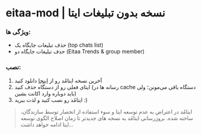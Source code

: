 # eitaa-mod | نسخه بدون تبلیغات ایتا
### ویژگی ها:
- حذف تبلیغات جایگاه یک (top chats list)
- حذف تبلیغات جایگاه دو (Eitaa Trends & group member)

### نصب:

1. آخرین نسخه ایتامُد رو از [اینجا](https://github.com/cigeration/eitaa-mod/releases) دانلود کنید
2. ایتای فعلی رو از دستگاه حذف کنید (رسانه ها در cache دستگاه باقی می‌مونن؛ ولی باید دوباره وارد اکانت بشین)
3. ایتامُد رو نصب کنید و لذت ببرید :)


>ایتامُد در اعتراض به عدم توسعه ایتا و سوء استفاده از انحصار توسط سازندگان، ساخته شده. بروزرسانی ایتامُد به نسخه های جدیدتر تا زمان اصلاح الگوی توسعه ایتا ادامه خواهد داشت...
